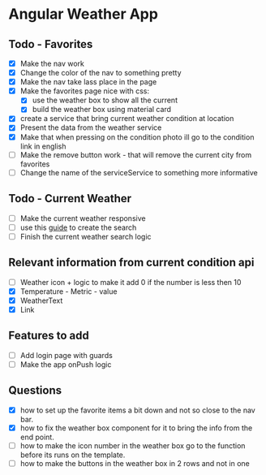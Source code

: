 # Angular Weather App

## Todo - Favorites
- [x] Make the nav work
- [x] Change the color of the nav to something pretty
- [x] Make the nav take lass place in the page
- [x] Make the favorites page nice with css:
  - [x] use the weather box to show all the current
  - [x] build the weather box using material card
- [x] create a service that bring current weather condition at location 
- [x] Present the data from the weather service
- [x] Make that when pressing on the condition photo ill go to the condition link in english 
- [ ] Make the remove button work - that will remove the current city from favorites
- [ ] Change the name of the serviceService to something more informative

## Todo - Current Weather
- [ ] Make the current weather responsive 
- [ ] use this [guide](https://learnsomethingquick.com/build-a-weather-app-with-angular/) to create the search
- [ ] Finish the current weather search logic

## Relevant information from current condition api
- [ ] Weather icon + logic to make it add 0 if the number is less then 10
- [x] Temperature - Metric - value
- [x] WeatherText 
- [x] Link 

## Features to add 
- [ ] Add login page with guards 
- [ ] Make the app onPush logic 

## Questions
- [x] how to set up the favorite items a bit down and not so close to the nav bar.
- [x] how to fix the weather box component for it to bring the info from the end point.
- [ ] how to make the icon number in the weather box go to the function before its runs on the template.
- [ ] how to make the buttons in the weather box in 2 rows and not in one
